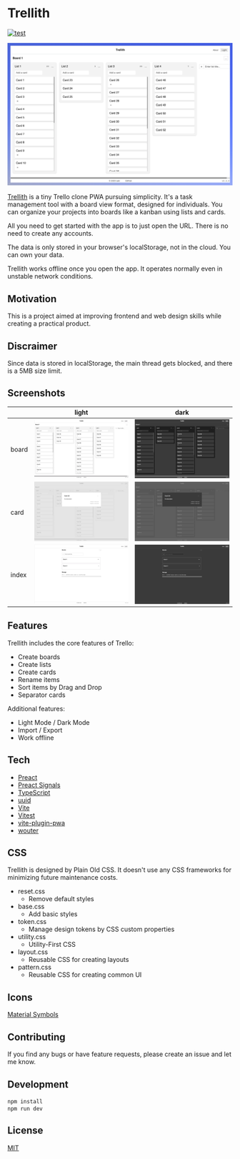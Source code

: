 # Trellith
[![test](https://github.com/sakihet/trellith/actions/workflows/test.yaml/badge.svg)](https://github.com/sakihet/trellith/actions/workflows/test.yaml)

![trellith](screenshots/trellith-with-frame.png)

[Trellith](https://trellith.sakih.net/) is a tiny Trello clone PWA pursuing simplicity. It's a task management tool with a board view format, designed for individuals. You can organize your projects into boards like a kanban using lists and cards.

All you need to get started with the app is to just open the URL. There is no need to create any accounts.

The data is only stored in your browser's localStorage, not in the cloud. You can own your data.

Trellith works offline once you open the app. It operates normally even in unstable network conditions.

## Motivation

This is a project aimed at improving frontend and web design skills while creating a practical product.

## Discraimer

Since data is stored in localStorage, the main thread gets blocked, and there is a 5MB size limit.

## Screenshots

||light|dark|
| - | - | - |
|board|![board-light](screenshots/trellith-board-light.png)|![board-dark](screenshots/trellith-board-dark.png)|
|card |![card-light](screenshots/trellith-card-light.png)|![card-dark](screenshots/trellith-card-dark.png)|
|index|![index-light](screenshots/trellith-index-light.png)|![index-dark](screenshots/trellith-index-dark.png)|

## Features

Trellith includes the core features of Trello:

- Create boards
- Create lists
- Create cards
- Rename items
- Sort items by Drag and Drop
- Separator cards

Additional features:

- Light Mode / Dark Mode
- Import / Export
- Work offline

## Tech

- [Preact](https://preactjs.com/)
- [Preact Signals](https://preactjs.com/guide/v10/signals/)
- [TypeScript](https://www.typescriptlang.org/)
- [uuid](https://github.com/uuidjs/uuid)
- [Vite](https://vitejs.dev/)
- [Vitest](https://vitest.dev/)
- [vite-plugin-pwa](https://vite-pwa-org.netlify.app/)
- [wouter](https://github.com/molefrog/wouter)

## CSS

Trellith is designed by Plain Old CSS. It doesn't use any CSS frameworks for minimizing future maintenance costs.

- reset.css
  - Remove default styles
- base.css
  - Add basic styles
- token.css
  - Manage design tokens by CSS custom properties
- utility.css
  - Utility-First CSS
- layout.css
  - Reusable CSS for creating layouts
- pattern.css
  - Reusable CSS for creating common UI

## Icons

[Material Symbols](https://fonts.google.com/icons)

## Contributing

If you find any bugs or have feature requests, please create an issue and let me know.

## Development

```
npm install
npm run dev
```

## License

[MIT](./LICENSE)
